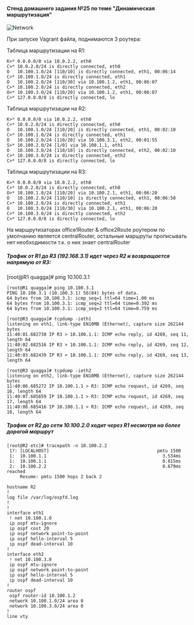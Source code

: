 
#### Стенд домашнего задания №25 по теме "Динамическая маршрутизация"
![Network](/img.jpg)

При запуске Vagrant файла, поднимаются 3 роутера:

Таблица маршрутизации на R1:
```
K>* 0.0.0.0/0 via 10.0.2.2, eth0
C>* 10.0.2.0/24 is directly connected, eth0
O   10.100.1.0/24 [110/10] is directly connected, eth1, 00:06:14
C>* 10.100.1.0/24 is directly connected, eth1
O   10.100.2.0/24 [110/30] via 10.100.1.2, eth1, 00:06:07
C>* 10.100.2.0/24 is directly connected, eth2
O>* 10.100.3.0/24 [110/20] via 10.100.1.2, eth1, 00:06:07
C>* 127.0.0.0/8 is directly connected, lo
```
Таблица маршрутизации на R2:
```
K>* 0.0.0.0/0 via 10.0.2.2, eth0
C>* 10.0.2.0/24 is directly connected, eth0
O   10.100.1.0/24 [110/20] is directly connected, eth1, 00:02:10
C>* 10.100.1.0/24 is directly connected, eth1
O   10.100.2.0/24 [110/20] via 10.100.3.1, eth2, 00:01:55
S>* 10.100.2.0/24 [1/0] via 10.100.1.1, eth1
O   10.100.3.0/24 [110/10] is directly connected, eth2, 00:02:10
C>* 10.100.3.0/24 is directly connected, eth2
C>* 127.0.0.0/8 is directly connected, lo
```
Таблица маршрутизации на R3:
```
K>* 0.0.0.0/0 via 10.0.2.2, eth0
C>* 10.0.2.0/24 is directly connected, eth0
O>* 10.100.1.0/24 [110/20] via 10.100.2.1, eth1, 00:06:20
O   10.100.2.0/24 [110/10] is directly connected, eth1, 00:06:50
C>* 10.100.2.0/24 is directly connected, eth1
O   10.100.3.0/24 [110/30] via 10.100.2.1, eth1, 00:06:20
C>* 10.100.3.0/24 is directly connected, eth2
C>* 127.0.0.0/8 is directly connected, lo
```

На маршрутизаторах office1Router & office2Route роутером по умолчанию является centralRouter, остальные маршруты прописывать нет необходимости т.к. о них знает centralRouter

##### Трафик от R1 до R3 (192.168.3.1) идет через R2 и возвращается напрямую от R3:

[root@R1 quagga]# ping 10.100.3.1
```
[root@R1 quagga]# ping 10.100.3.1
PING 10.100.3.1 (10.100.3.1) 56(84) bytes of data.
64 bytes from 10.100.3.1: icmp_seq=1 ttl=64 time=1.00 ms
64 bytes from 10.100.3.1: icmp_seq=2 ttl=64 time=0.392 ms
64 bytes from 10.100.3.1: icmp_seq=3 ttl=64 time=0.759 ms

[root@R3 quagga]# tcpdump -ieth1
listening on eth1, link-type EN10MB (Ethernet), capture size 262144 bytes
11:40:01.682738 IP R3 > 10.100.1.1: ICMP echo reply, id 4269, seq 11, length 64
11:40:02.682516 IP R3 > 10.100.1.1: ICMP echo reply, id 4269, seq 12, length 64
11:40:03.682439 IP R3 > 10.100.1.1: ICMP echo reply, id 4269, seq 13, length 64

[root@R3 quagga]# tcpdump -ieth2
listening on eth2, link-type EN10MB (Ethernet), capture size 262144 bytes
11:40:06.685272 IP 10.100.1.1 > R3: ICMP echo request, id 4269, seq 16, length 64
11:40:07.685659 IP 10.100.1.1 > R3: ICMP echo request, id 4269, seq 17, length 64
11:40:08.685416 IP 10.100.1.1 > R3: ICMP echo request, id 4269, seq 18, length 64
```
##### Трафик от R2 до сети 10.100.2.0 ходит через R1 несмотря на более дорогой маршрут
```
[root@R2 etc]# tracepath -n 10.100.2.2
 1?: [LOCALHOST]                                         pmtu 1500
 1:  10.100.1.1                                            3.534ms
 1:  10.100.1.1                                            0.815ms
 2:  10.100.2.2                                            0.679ms reached
     Resume: pmtu 1500 hops 2 back 2
```
```
hostname R2
!
log file /var/log/ospfd.log
!
!
interface eth1
 ! net 10.100.1.0
 ip ospf mtu-ignore
 ip ospf cost 20
 ip ospf network point-to-point
 ip ospf hello-interval 5
 ip ospf dead-interval 10
!
interface eth2
 ! net 10.100.3.0
 ip ospf mtu-ignore
 ip ospf network point-to-point
 ip ospf hello-interval 5
 ip ospf dead-interval 10
!
router ospf
 ospf router-id 10.100.1.2
 network 10.100.1.0/24 area 0
 network 10.100.3.0/24 area 0
!
line vty
```


